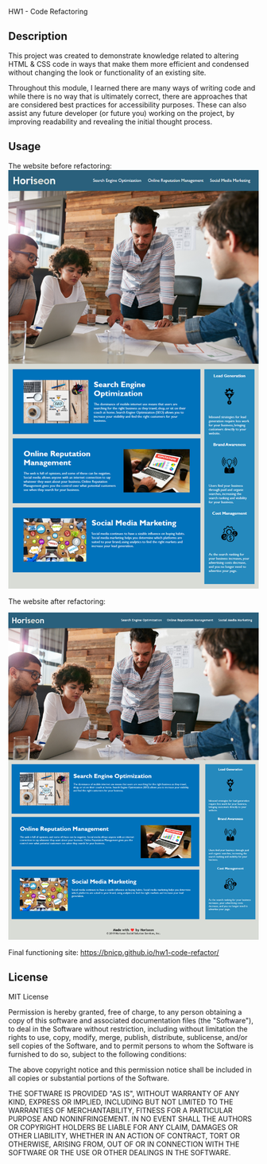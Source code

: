 HW1 - Code Refactoring

## Description

This project was created to demonstrate knowledge related to altering HTML & CSS code in ways that make them more efficient and condensed without changing the look or functionality of an existing site.

Throughout this module, I learned there are many ways of writing code and while there is no way that is ultimately correct, there are approaches that are considered best practices for accessibility purposes. These can also assist any future developer (or future you) working on the project, by improving readability and revealing the initial thought process.

## Usage

The website before refactoring:
![original site image](assets/images/01-html-css-git-homework-demo.png)

The website after refactoring:

![final site image](assets/images/screenshot.png)

Final functioning site: https://bnicp.github.io/hw1-code-refactor/

## License

MIT License

Permission is hereby granted, free of charge, to any person obtaining a copy
of this software and associated documentation files (the "Software"), to deal
in the Software without restriction, including without limitation the rights
to use, copy, modify, merge, publish, distribute, sublicense, and/or sell
copies of the Software, and to permit persons to whom the Software is
furnished to do so, subject to the following conditions:

The above copyright notice and this permission notice shall be included in all
copies or substantial portions of the Software.

THE SOFTWARE IS PROVIDED "AS IS", WITHOUT WARRANTY OF ANY KIND, EXPRESS OR
IMPLIED, INCLUDING BUT NOT LIMITED TO THE WARRANTIES OF MERCHANTABILITY,
FITNESS FOR A PARTICULAR PURPOSE AND NONINFRINGEMENT. IN NO EVENT SHALL THE
AUTHORS OR COPYRIGHT HOLDERS BE LIABLE FOR ANY CLAIM, DAMAGES OR OTHER
LIABILITY, WHETHER IN AN ACTION OF CONTRACT, TORT OR OTHERWISE, ARISING FROM,
OUT OF OR IN CONNECTION WITH THE SOFTWARE OR THE USE OR OTHER DEALINGS IN THE
SOFTWARE.
